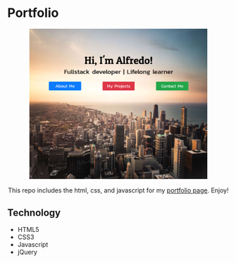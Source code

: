# Portfolio
<p align="center">
  <img width= "80%" alt="portfolio_screenshot" src="/images/portfolio.png">
</p>
<p align="center"> This repo includes the html, css, and javascript for my <a href= "https://atakori.github.io/Portfolio/">portfolio page</a>. Enjoy! </p>
<h2>Technology</h2>
    <ul>
      <li>HTML5</li>
      <li>CSS3</li>
      <li>Javascript</li>
      <li>jQuery</li>
    </ul>

